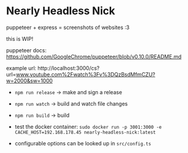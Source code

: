 # Nearly Headless Nick

puppeteer + express = screenshots of websites :3

this is WIP!

puppeteer docs: https://github.com/GoogleChrome/puppeteer/blob/v0.10.0/README.md

example url: http://localhost:3000/cs?url=www.youtube.com%2Fwatch%3Fv%3DQzBsdMfmCZU?w=2000&sw=1000

* `npm run release` -> make and sign a release
* `npm run watch` -> build and watch file changes
* `npm run build` -> build

* test the docker container: `sudo docker run -p 3001:3000 -e CACHE_HOST=192.168.178.45 nearly-headless-nick:latest`
* configurable options can be looked up in `src/config.ts`
